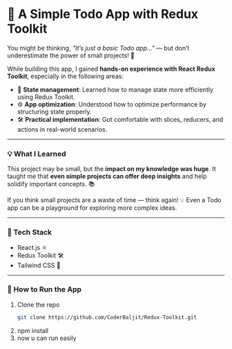 # 📝 A Simple Todo App with Redux Toolkit

You might be thinking, _"It’s just a basic Todo app..."_ — but don’t underestimate the power of small projects! 🚀

While building this app, I gained **hands-on experience with React Redux Toolkit**, especially in the following areas:

- 🧠 **State management**: Learned how to manage state more efficiently using Redux Toolkit.
- ⚙️ **App optimization**: Understood how to optimize performance by structuring state properly.
- 🛠️ **Practical implementation**: Got comfortable with slices, reducers, and actions in real-world scenarios.

---

### 💡 What I Learned

This project may be small, but the **impact on my knowledge was huge**. It taught me that **even simple projects can offer deep insights** and help solidify important concepts. 📚

If you think small projects are a waste of time — think again! 💡 Even a Todo app can be a playground for exploring more complex ideas.

---

### 🧰 Tech Stack

- React.js ⚛️  
- Redux Toolkit 🛠️  
- Tailwind CSS 🎨  

---

### 🚀 How to Run the App

1. Clone the repo  
   ```bash
   git clone https://github.com/CoderBaljit/Redux-Toolkit.git
   
2. npm install
3. now u can run easily 
